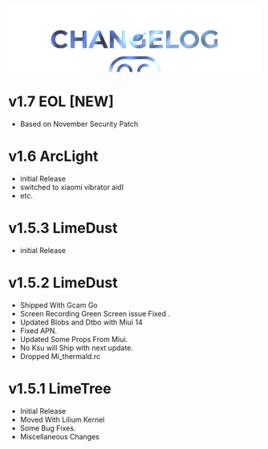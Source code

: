  <img src="https://raw.githubusercontent.com/DroidX-UI-Devices/Official_Devices/13/banners/changelogs.png" />

# v1.7 EOL [NEW]
- Based on November Security Patch

# v1.6 ArcLight

- initial Release
- switched to xiaomi vibrator aidl
- etc.

# v1.5.3 LimeDust

- initial Release

# v1.5.2 LimeDust

- Shipped With Gcam Go
- Screen Recording Green Screen issue Fixed .
- Updated Blobs and Dtbo with Miui 14
- Fixed APN.
- Updated Some Props From Miui.
- No Ksu will Ship with next update.
- Dropped Mi_thermald.rc

# v1.5.1 LimeTree

- Initial Release 
- Moved With Lilium Kernel
- Some Bug Fixes.
- Miscellaneous Changes

